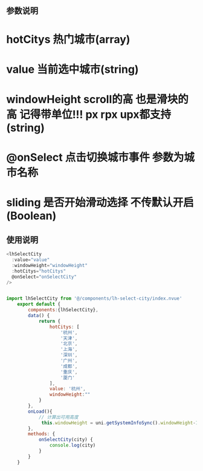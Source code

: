 ## 参数说明
# hotCitys  热门城市(array)
# value 当前选中城市(string)
# windowHeight  scroll的高 也是滑块的高 记得带单位!!! px rpx upx都支持(string)
# @onSelect   点击切换城市事件 参数为城市名称
# sliding 是否开始滑动选择 不传默认开启(Boolean)

## 使用说明

```javascript
<lhSelectCity
  :value="value"
  :windowHeight="windowHeight"
  :hotCitys="hotCitys"
  @onSelect="onSelectCity"
/>


import lhSelectCity from '@/components/lh-select-city/index.nvue'
	export default {
		components:{lhSelectCity},
		data() {
			return {
				hotCitys: [
					'杭州',
					'天津',
					'北京',
					'上海',
					'深圳',
					'广州',
					'成都',
					'重庆',
					'厦门'
				],
				value: '杭州',
				windowHeight:""
			}
		},
		onLoad(){
			// 计算出可用高度
			 this.windowHeight = uni.getSystemInfoSync().windowHeight-100+"px";
		},
		methods: {
			onSelectCity(city) {
				console.log(city)
			}
		}
	}
```